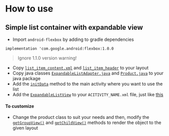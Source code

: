 # How to use

## Simple list container with expandable view

* Import `android-flexbox` by adding to gradle dependencies
```
implementation 'com.google.android:flexbox:1.0.0 
```
> Ignore 1.1.0 version warning!
* Copy [`list_item_content.xml`](https://github.com/Japjappedulap/School/blob/master/MP/templates/ListContainer/app/src/main/res/layout/list_item_content.xml) and [`list_item_header`](https://github.com/Japjappedulap/School/blob/master/MP/templates/ListContainer/app/src/main/res/layout/list_item_header.xml) to your layout
* Copy java classes [`ExpandableListAdapter.java`](https://github.com/Japjappedulap/School/blob/master/MP/templates/ListContainer/app/src/main/java/s/pvie2207/list/ExpandableListAdapter.java) and [`Product.java`](https://github.com/Japjappedulap/School/blob/master/MP/templates/ListContainer/app/src/main/java/s/pvie2207/list/Product.java) to your java package
* Add the [`initData`](https://github.com/Japjappedulap/School/blob/36ee61e16fa61c3347e50c0787d7022fa78a18ad/MP/templates/ListContainer/app/src/main/java/s/pvie2207/list/MainActivity.java#L23) method to the main activity where you want to use the list
* Add the [`ExpandableListView`](https://developer.android.com/reference/android/widget/ExpandableListView) to your `ACITIVITY_NAME.xml` file, just like [this](https://github.com/Japjappedulap/School/blob/36ee61e16fa61c3347e50c0787d7022fa78a18ad/MP/templates/ListContainer/app/src/main/res/layout/activity_main.xml#L10) 

#### To customize

* Change the product class to suit your needs and then, modify the [`getGroupView()`](https://github.com/Japjappedulap/School/blob/36ee61e16fa61c3347e50c0787d7022fa78a18ad/MP/templates/ListContainer/app/src/main/java/s/pvie2207/list/ExpandableListAdapter.java#L60) and [`getChildView()`](https://github.com/Japjappedulap/School/blob/36ee61e16fa61c3347e50c0787d7022fa78a18ad/MP/templates/ListContainer/app/src/main/java/s/pvie2207/list/ExpandableListAdapter.java#L79) methods to render the object to the given layout
